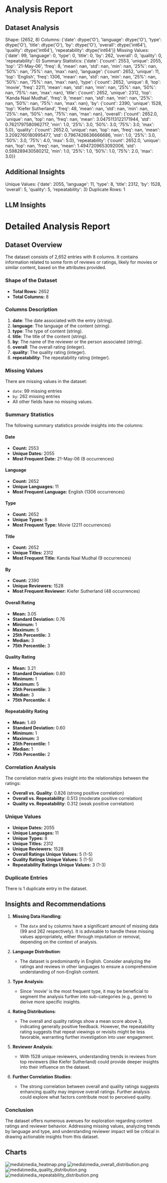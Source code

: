 # Analysis Report

## Dataset Analysis
Shape: (2652, 8)
Columns:
{'date': dtype('O'), 'language': dtype('O'), 'type': dtype('O'), 'title': dtype('O'), 'by': dtype('O'), 'overall': dtype('int64'), 'quality': dtype('int64'), 'repeatability': dtype('int64')}
Missing Values:
{'date': 99, 'language': 0, 'type': 0, 'title': 0, 'by': 262, 'overall': 0, 'quality': 0, 'repeatability': 0}
Summary Statistics:
{'date': {'count': 2553, 'unique': 2055, 'top': '21-May-06', 'freq': 8, 'mean': nan, 'std': nan, 'min': nan, '25%': nan, '50%': nan, '75%': nan, 'max': nan}, 'language': {'count': 2652, 'unique': 11, 'top': 'English', 'freq': 1306, 'mean': nan, 'std': nan, 'min': nan, '25%': nan, '50%': nan, '75%': nan, 'max': nan}, 'type': {'count': 2652, 'unique': 8, 'top': 'movie', 'freq': 2211, 'mean': nan, 'std': nan, 'min': nan, '25%': nan, '50%': nan, '75%': nan, 'max': nan}, 'title': {'count': 2652, 'unique': 2312, 'top': 'Kanda Naal Mudhal', 'freq': 9, 'mean': nan, 'std': nan, 'min': nan, '25%': nan, '50%': nan, '75%': nan, 'max': nan}, 'by': {'count': 2390, 'unique': 1528, 'top': 'Kiefer Sutherland', 'freq': 48, 'mean': nan, 'std': nan, 'min': nan, '25%': nan, '50%': nan, '75%': nan, 'max': nan}, 'overall': {'count': 2652.0, 'unique': nan, 'top': nan, 'freq': nan, 'mean': 3.0475113122171944, 'std': 0.7621797580962717, 'min': 1.0, '25%': 3.0, '50%': 3.0, '75%': 3.0, 'max': 5.0}, 'quality': {'count': 2652.0, 'unique': nan, 'top': nan, 'freq': nan, 'mean': 3.2092760180995477, 'std': 0.7967426636666686, 'min': 1.0, '25%': 3.0, '50%': 3.0, '75%': 4.0, 'max': 5.0}, 'repeatability': {'count': 2652.0, 'unique': nan, 'top': nan, 'freq': nan, 'mean': 1.4947209653092006, 'std': 0.598289430580212, 'min': 1.0, '25%': 1.0, '50%': 1.0, '75%': 2.0, 'max': 3.0}}

## Additional Insights
Unique Values:
{'date': 2055, 'language': 11, 'type': 8, 'title': 2312, 'by': 1528, 'overall': 5, 'quality': 5, 'repeatability': 3}
Duplicate Rows: 1

## LLM Insights
# Detailed Analysis Report

## Dataset Overview

The dataset consists of 2,652 entries with 8 columns. It contains information related to some form of reviews or ratings, likely for movies or similar content, based on the attributes provided.

### Shape of the Dataset
- **Total Rows:** 2652
- **Total Columns:** 8

### Columns Description
1. **date**: The date associated with the entry (string).
2. **language**: The language of the content (string).
3. **type**: The type of content (string).
4. **title**: The title of the content (string).
5. **by**: The name of the reviewer or the person associated (string).
6. **overall**: The overall rating (integer).
7. **quality**: The quality rating (integer).
8. **repeatability**: The repeatability rating (integer).

### Missing Values
There are missing values in the dataset:
- `date`: 99 missing entries
- `by`: 262 missing entries
- All other fields have no missing values.

### Summary Statistics
The following summary statistics provide insights into the columns:

#### Date
- **Count:** 2553
- **Unique Dates:** 2055
- **Most Frequent Date:** 21-May-06 (8 occurrences)

#### Language
- **Count:** 2652
- **Unique Languages:** 11
- **Most Frequent Language:** English (1306 occurrences)

#### Type
- **Count:** 2652
- **Unique Types:** 8
- **Most Frequent Type:** Movie (2211 occurrences)

#### Title
- **Count:** 2652
- **Unique Titles:** 2312
- **Most Frequent Title:** Kanda Naal Mudhal (9 occurrences)

#### By
- **Count:** 2390
- **Unique Reviewers:** 1528
- **Most Frequent Reviewer:** Kiefer Sutherland (48 occurrences)

#### Overall Rating
- **Mean:** 3.05
- **Standard Deviation:** 0.76
- **Minimum:** 1
- **Maximum:** 5
- **25th Percentile:** 3
- **Median:** 3
- **75th Percentile:** 3

#### Quality Rating
- **Mean:** 3.21
- **Standard Deviation:** 0.80
- **Minimum:** 1
- **Maximum:** 5
- **25th Percentile:** 3
- **Median:** 3
- **75th Percentile:** 4

#### Repeatability Rating
- **Mean:** 1.49
- **Standard Deviation:** 0.60
- **Minimum:** 1
- **Maximum:** 3
- **25th Percentile:** 1
- **Median:** 1
- **75th Percentile:** 2

### Correlation Analysis
The correlation matrix gives insight into the relationships between the ratings:
- **Overall vs. Quality**: 0.826 (strong positive correlation)
- **Overall vs. Repeatability**: 0.513 (moderate positive correlation)
- **Quality vs. Repeatability**: 0.312 (weak positive correlation)

### Unique Values
- **Unique Dates:** 2055
- **Unique Languages:** 11
- **Unique Types:** 8
- **Unique Titles:** 2312
- **Unique Reviewers:** 1528
- **Overall Ratings Unique Values:** 5 (1-5)
- **Quality Ratings Unique Values:** 5 (1-5)
- **Repeatability Ratings Unique Values:** 3 (1-3)

### Duplicate Entries
There is 1 duplicate entry in the dataset.

## Insights and Recommendations

1. **Missing Data Handling**:
   - The `date` and `by` columns have a significant amount of missing data (99 and 262 respectively). It is advisable to handle these missing values appropriately, either through imputation or removal, depending on the context of analysis.

2. **Language Distribution**:
   - The dataset is predominantly in English. Consider analyzing the ratings and reviews in other languages to ensure a comprehensive understanding of non-English content.

3. **Type Analysis**:
   - Since 'movie' is the most frequent type, it may be beneficial to segment the analysis further into sub-categories (e.g., genre) to derive more specific insights.

4. **Rating Distributions**:
   - The overall and quality ratings show a mean score above 3, indicating generally positive feedback. However, the repeatability rating suggests that repeat viewings or revisits might be less favorable, warranting further investigation into user engagement.

5. **Reviewer Analysis**:
   - With 1528 unique reviewers, understanding trends in reviews from top reviewers (like Kiefer Sutherland) could provide deeper insights into their influence on the dataset.

6. **Further Correlation Studies**:
   - The strong correlation between overall and quality ratings suggests enhancing quality may improve overall ratings. Further analysis could explore what factors contribute most to perceived quality.

### Conclusion
The dataset offers numerous avenues for exploration regarding content ratings and reviewer behavior. Addressing missing values, analyzing trends by language and type, and understanding reviewer impact will be critical in drawing actionable insights from this dataset.

## Charts
![media\media_heatmap.png](media\media_heatmap.png)
![media\media_overall_distribution.png](media\media_overall_distribution.png)
![media\media_quality_distribution.png](media\media_quality_distribution.png)
![media\media_repeatability_distribution.png](media\media_repeatability_distribution.png)

